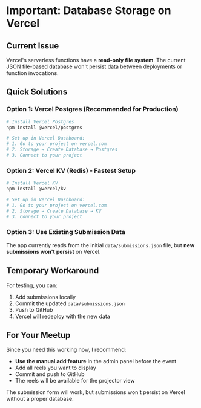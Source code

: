 # Important: Database Storage on Vercel

## Current Issue
Vercel's serverless functions have a **read-only file system**. The current JSON file-based database won't persist data between deployments or function invocations.

## Quick Solutions

### Option 1: Vercel Postgres (Recommended for Production)
```bash
# Install Vercel Postgres
npm install @vercel/postgres

# Set up in Vercel Dashboard:
# 1. Go to your project on vercel.com
# 2. Storage → Create Database → Postgres
# 3. Connect to your project
```

### Option 2: Vercel KV (Redis) - Fastest Setup
```bash
# Install Vercel KV
npm install @vercel/kv

# Set up in Vercel Dashboard:
# 1. Go to your project on vercel.com
# 2. Storage → Create Database → KV
# 3. Connect to your project
```

### Option 3: Use Existing Submission Data
The app currently reads from the initial `data/submissions.json` file, but **new submissions won't persist** on Vercel.

## Temporary Workaround
For testing, you can:
1. Add submissions locally
2. Commit the updated `data/submissions.json` 
3. Push to GitHub
4. Vercel will redeploy with the new data

## For Your Meetup
Since you need this working now, I recommend:
- **Use the manual add feature** in the admin panel before the event
- Add all reels you want to display
- Commit and push to GitHub
- The reels will be available for the projector view

The submission form will work, but submissions won't persist on Vercel without a proper database.
